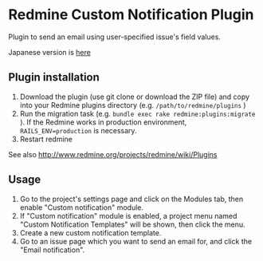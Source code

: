 # Redmine Custom Notification Plugin

Plugin to send an email using user-specified issue's field values.  

Japanese version is [here](/README.ja.md)

## Plugin installation

1. Download the plugin (use git clone or download the ZIP file) and copy into your Redmine plugins directory (e.g.   ``/path/to/redmine/plugins`` )
2. Run the migration task (e.g. ``bundle exec rake redmine:plugins:migrate`` ). If the Redmine works in production environment,  ``RAILS_ENV=production`` is necessary.
3. Restart redmine

See also http://www.redmine.org/projects/redmine/wiki/Plugins

## Usage

1. Go to the project's settings page and click on the Modules tab, then enable "Custom notification" module.
2. If "Custom notification" module is enabled, a project menu named "Custom Notification Templates" will be shown, then click the menu.
3. Create a new custom notification template.
4. Go to an issue page which you want to send an email for, and click the "Email notification".
